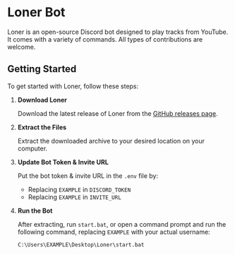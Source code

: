 # Loner Bot

Loner is an open-source Discord bot designed to play tracks from YouTube. It comes with a variety of commands. All types of contributions are welcome.

## Getting Started

To get started with Loner, follow these steps:

1. **Download Loner**

   Download the latest release of Loner from the [GitHub releases page](https://github.com/manj1ro/Loner).

2. **Extract the Files**

   Extract the downloaded archive to your desired location on your computer.

3. **Update Bot Token & Invite URL**

   Put the bot token & invite URL in the `.env` file by:
   
   - Replacing `EXAMPLE` in `DISCORD_TOKEN`
   - Replacing `EXAMPLE` in `INVITE_URL`
  
4. **Run the Bot**

   After extracting, run `start.bat`, or open a command prompt and run the following command, replacing `EXAMPLE` with your actual username:
   
   ```sh
   C:\Users\EXAMPLE\Desktop\Loner\start.bat


  
